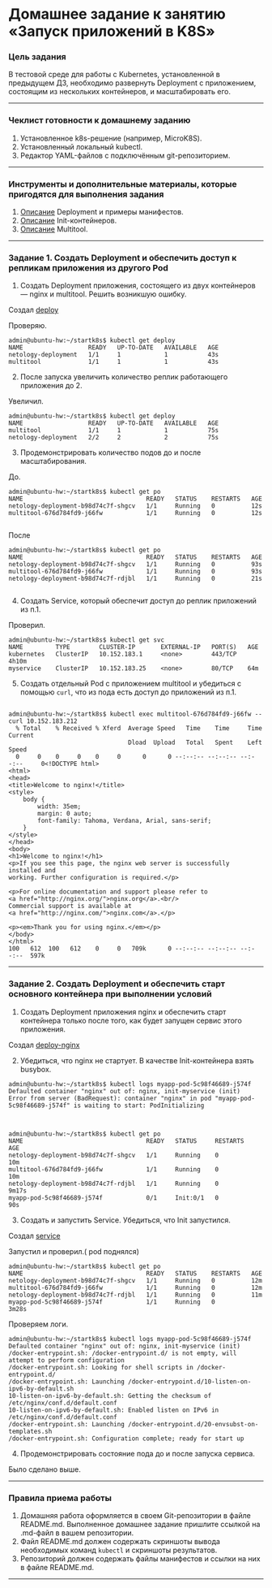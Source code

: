 # Домашнее задание к занятию «Запуск приложений в K8S»

### Цель задания

В тестовой среде для работы с Kubernetes, установленной в предыдущем ДЗ, необходимо развернуть Deployment с приложением, состоящим из нескольких контейнеров, и масштабировать его.

------

### Чеклист готовности к домашнему заданию

1. Установленное k8s-решение (например, MicroK8S).
2. Установленный локальный kubectl.
3. Редактор YAML-файлов с подключённым git-репозиторием.

------

### Инструменты и дополнительные материалы, которые пригодятся для выполнения задания

1. [Описание](https://kubernetes.io/docs/concepts/workloads/controllers/deployment/) Deployment и примеры манифестов.
2. [Описание](https://kubernetes.io/docs/concepts/workloads/pods/init-containers/) Init-контейнеров.
3. [Описание](https://github.com/wbitt/Network-MultiTool) Multitool.

------

### Задание 1. Создать Deployment и обеспечить доступ к репликам приложения из другого Pod

1. Создать Deployment приложения, состоящего из двух контейнеров — nginx и multitool. Решить возникшую ошибку.

Создал [deploy](https://github.com/zatulik2606/Microservices/blob/main/Startsoftk8s/my-deployments.yaml)

Проверяю.

~~~
admin@ubuntu-hw:~/startk8s$ kubectl get deploy
NAME                  READY   UP-TO-DATE   AVAILABLE   AGE
netology-deployment   1/1     1            1           43s
multitool             1/1     1            1           43s

~~~


2. После запуска увеличить количество реплик работающего приложения до 2.

Увеличил.

~~~
admin@ubuntu-hw:~/startk8s$ kubectl get deploy
NAME                  READY   UP-TO-DATE   AVAILABLE   AGE
multitool             1/1     1            1           75s
netology-deployment   2/2     2            2           75s

~~~


3. Продемонстрировать количество подов до и после масштабирования.

До.

~~~
admin@ubuntu-hw:~/startk8s$ kubectl get po
NAME                                  READY   STATUS    RESTARTS   AGE
netology-deployment-b98d74c7f-shgcv   1/1     Running   0          12s
multitool-676d784fd9-j66fw            1/1     Running   0          12s


~~~

После

~~~
admin@ubuntu-hw:~/startk8s$ kubectl get po
NAME                                  READY   STATUS    RESTARTS   AGE
netology-deployment-b98d74c7f-shgcv   1/1     Running   0          93s
multitool-676d784fd9-j66fw            1/1     Running   0          93s
netology-deployment-b98d74c7f-rdjbl   1/1     Running   0          21s


~~~


4. Создать Service, который обеспечит доступ до реплик приложений из п.1.



Проверил.

~~~
admin@ubuntu-hw:~/startk8s$ kubectl get svc
NAME         TYPE        CLUSTER-IP       EXTERNAL-IP   PORT(S)   AGE
kubernetes   ClusterIP   10.152.183.1     <none>        443/TCP   4h10m
myservice    ClusterIP   10.152.183.25    <none>        80/TCP    64m

~~~

5. Создать отдельный Pod с приложением multitool и убедиться с помощью `curl`, что из пода есть доступ до приложений из п.1.


~~~

admin@ubuntu-hw:~/startk8s$ kubectl exec multitool-676d784fd9-j66fw -- curl 10.152.183.212
  % Total    % Received % Xferd  Average Speed   Time    Time     Time  Current
                                 Dload  Upload   Total   Spent    Left  Speed
  0     0    0     0    0     0      0      0 --:--:-- --:--:-- --:--:--     0<!DOCTYPE html>
<html>
<head>
<title>Welcome to nginx!</title>
<style>
    body {
        width: 35em;
        margin: 0 auto;
        font-family: Tahoma, Verdana, Arial, sans-serif;
    }
</style>
</head>
<body>
<h1>Welcome to nginx!</h1>
<p>If you see this page, the nginx web server is successfully installed and
working. Further configuration is required.</p>

<p>For online documentation and support please refer to
<a href="http://nginx.org/">nginx.org</a>.<br/>
Commercial support is available at
<a href="http://nginx.com/">nginx.com</a>.</p>

<p><em>Thank you for using nginx.</em></p>
</body>
</html>
100   612  100   612    0     0   709k      0 --:--:-- --:--:-- --:--:--  597k

~~~
------

### Задание 2. Создать Deployment и обеспечить старт основного контейнера при выполнении условий

1. Создать Deployment приложения nginx и обеспечить старт контейнера только после того, как будет запущен сервис этого приложения.

Создал [deploy-nginx](https://github.com/zatulik2606/Microservices/blob/main/Startsoftk8s/nginx.yaml)

2. Убедиться, что nginx не стартует. В качестве Init-контейнера взять busybox.

~~~
admin@ubuntu-hw:~/startk8s$ kubectl logs myapp-pod-5c98f46689-j574f 
Defaulted container "nginx" out of: nginx, init-myservice (init)
Error from server (BadRequest): container "nginx" in pod "myapp-pod-5c98f46689-j574f" is waiting to start: PodInitializing



admin@ubuntu-hw:~/startk8s$ kubectl get po
NAME                                  READY   STATUS     RESTARTS   AGE
netology-deployment-b98d74c7f-shgcv   1/1     Running    0          10m
multitool-676d784fd9-j66fw            1/1     Running    0          10m
netology-deployment-b98d74c7f-rdjbl   1/1     Running    0          9m17s
myapp-pod-5c98f46689-j574f            0/1     Init:0/1   0          90s

~~~


3. Создать и запустить Service. Убедиться, что Init запустился.


Создал [service](https://github.com/zatulik2606/Microservices/blob/main/Startsoftk8s/service.yaml)

Запустил и проверил.( pod поднялся)

~~~
admin@ubuntu-hw:~/startk8s$ kubectl get po
NAME                                  READY   STATUS    RESTARTS   AGE
netology-deployment-b98d74c7f-shgcv   1/1     Running   0          12m
multitool-676d784fd9-j66fw            1/1     Running   0          12m
netology-deployment-b98d74c7f-rdjbl   1/1     Running   0          11m
myapp-pod-5c98f46689-j574f            1/1     Running   0          3m28s

~~~

Проверяем логи.


~~~
admin@ubuntu-hw:~/startk8s$ kubectl logs myapp-pod-5c98f46689-j574f 
Defaulted container "nginx" out of: nginx, init-myservice (init)
/docker-entrypoint.sh: /docker-entrypoint.d/ is not empty, will attempt to perform configuration
/docker-entrypoint.sh: Looking for shell scripts in /docker-entrypoint.d/
/docker-entrypoint.sh: Launching /docker-entrypoint.d/10-listen-on-ipv6-by-default.sh
10-listen-on-ipv6-by-default.sh: Getting the checksum of /etc/nginx/conf.d/default.conf
10-listen-on-ipv6-by-default.sh: Enabled listen on IPv6 in /etc/nginx/conf.d/default.conf
/docker-entrypoint.sh: Launching /docker-entrypoint.d/20-envsubst-on-templates.sh
/docker-entrypoint.sh: Configuration complete; ready for start up

~~~


4. Продемонстрировать состояние пода до и после запуска сервиса.

Было сделано выше.

------

### Правила приема работы

1. Домашняя работа оформляется в своем Git-репозитории в файле README.md. Выполненное домашнее задание пришлите ссылкой на .md-файл в вашем репозитории.
2. Файл README.md должен содержать скриншоты вывода необходимых команд `kubectl` и скриншоты результатов.
3. Репозиторий должен содержать файлы манифестов и ссылки на них в файле README.md.

------
